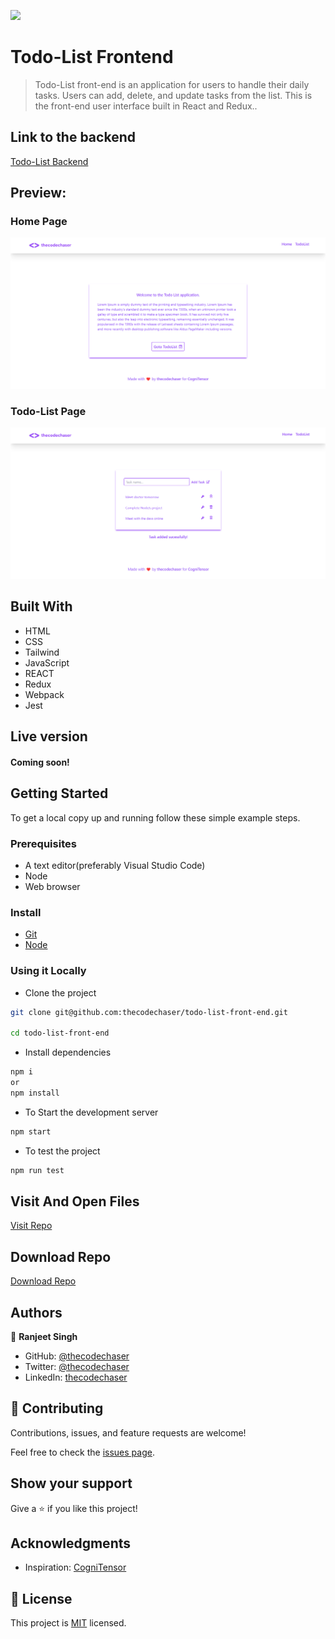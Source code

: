 ![](https://img.shields.io/badge/thecodechaser-blueviolet)

# Todo-List Frontend

> Todo-List front-end is an application for users to handle their daily tasks. Users can add, delete, and update tasks from the list. This is the front-end user interface built in React and Redux..

## Link to the backend

[Todo-List Backend](https://github.com/thecodechaser/todo-list-back-end)

## Preview:

### Home Page

![screenshot](./src/assets/home.png)

### Todo-List Page

![screenshot](./src/assets/todolist.png)

## Built With

- HTML
- CSS
- Tailwind
- JavaScript
- REACT
- Redux
- Webpack
- Jest

## Live version

#### Coming soon!

## Getting Started

To get a local copy up and running follow these simple example steps.

### Prerequisites

- A text editor(preferably Visual Studio Code)
- Node
- Web browser

### Install

- [Git](https://git-scm.com/downloads)
- [Node](https://nodejs.org/en/download/)

### Using it Locally

- Clone the project

```bash
git clone git@github.com:thecodechaser/todo-list-front-end.git

cd todo-list-front-end
```

- Install dependencies

```bash
npm i
or
npm install
```

- To Start the development server

```bash
npm start
```

- To test the project

```bash
npm run test
```

## Visit And Open Files

[Visit Repo](https://github.com/thecodechaser/todo-list-front-end)

## Download Repo

[Download Repo](https://github.com/thecodechaser/todo-list-front-end/archive/refs/heads/dev.zip)

## Authors

👤 **Ranjeet Singh**

- GitHub: [@thecodechaser](https://github.com/thecodechaser)
- Twitter: [@thecodechaser](https://twitter.com/thecodechaser)
- LinkedIn: [thecodechaser](https://linkedin.com/in/thecodechaser)

## 🤝 Contributing

Contributions, issues, and feature requests are welcome!

Feel free to check the [issues page](https://github.com/thecodechaser/todo-list-front-end/issues).

## Show your support

Give a ⭐️ if you like this project!

## Acknowledgments

- Inspiration: [CogniTensor](https://www.cognitensor.com)

## 📝 License

This project is [MIT](./LICENSE.md) licensed.
